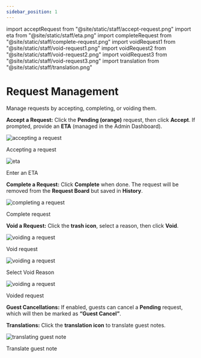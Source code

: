 ```yaml
---
sidebar_position: 1
---
```


import acceptRequest from "@site/static/staff/accept-request.png"
import eta from "@site/static/staff/eta.png"
import completeRequest from "@site/static/staff/complete-request.png"
import voidRequest1 from "@site/static/staff/void-request1.png"
import voidRequest2 from "@site/static/staff/void-request2.png"
import voidRequest3 from "@site/static/staff/void-request3.png"
import translation from "@site/static/staff/translation.png"

# Request Management

Manage requests by accepting, completing, or voiding them.

**Accept a Request:** Click the **Pending (orange)** request, then click **Accept**. If prompted, provide an **ETA** (managed in the Admin Dashboard).

<div style={{ display: 'flex', flexDirection: 'column', alignItems: 'center', marginTop: '20px', marginBottom: '20px' }}>
  <img
    src={acceptRequest}
    alt="accepting a request"
  />
  <p style={{ marginTop: '10px', fontSize: '14px', color: '#555' }}>Accepting a request</p>
</div>

<div style={{ display: 'flex', flexDirection: 'column', alignItems: 'center', marginTop: '20px', marginBottom: '20px' }}>
  <img
    src={eta}
    alt="eta"
  />
  <p style={{ marginTop: '10px', fontSize: '14px', color: '#555' }}>Enter an ETA</p>
</div>

**Complete a Request:** Click **Complete** when done. The request will be removed from the **Request Board** but saved in **History**.

<div style={{ display: 'flex', flexDirection: 'column', alignItems: 'center', marginTop: '20px', marginBottom: '20px' }}>
  <img
    src={completeRequest}
    alt="completing a request"
  />
  <p style={{ marginTop: '10px', fontSize: '14px', color: '#555' }}>Complete request</p>
</div>

**Void a Request:** Click the **trash icon**, select a reason, then click **Void**.

<div style={{ display: 'flex', flexDirection: 'column', alignItems: 'center', marginTop: '20px', marginBottom: '20px' }}>
  <img
    src={voidRequest1}
    alt="voiding a request"
  />
  <p style={{ marginTop: '10px', fontSize: '14px', color: '#555' }}>Void request</p>
</div>

<div style={{ display: 'flex', flexDirection: 'column', alignItems: 'center', marginTop: '20px', marginBottom: '20px' }}>
  <img
    src={voidRequest2}
    alt="voiding a request"
  />
  <p style={{ marginTop: '10px', fontSize: '14px', color: '#555' }}>Select Void Reason</p>
</div>

<div style={{ display: 'flex', flexDirection: 'column', alignItems: 'center', marginTop: '20px', marginBottom: '20px' }}>
  <img
    src={voidRequest3}
    alt="voiding a request"
  />
    <p style={{ marginTop: '10px', fontSize: '14px', color: '#555' }}>Voided request</p>
</div>

**Guest Cancellations:** If enabled, guests can cancel a **Pending** request, which will then be marked as **“Guest Cancel”**.

**Translations:** Click the **translation icon** to translate guest notes.

<div style={{ display: 'flex', flexDirection: 'column', alignItems: 'center', marginTop: '20px', marginBottom: '20px' }}>
  <img
    src={translation}
    alt="translating guest note"
  />
  <p style={{ marginTop: '10px', fontSize: '14px', color: '#555' }}>Translate guest note</p>
</div>
